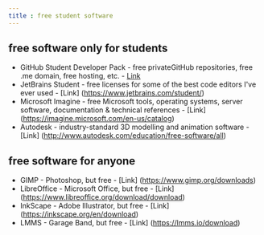 ```yaml
---
title : free student software
---
```


## free software only for students

* GitHub Student Developer Pack - free privateGitHub repositories, free .me domain, free hosting, etc. - [Link](https://education.github.com/pack/)
* JetBrains Student - free licenses for some of the best code editors I've ever used - [Link] (https://www.jetbrains.com/student/)
* Microsoft Imagine - free Microsoft tools, operating systems, server software, documentation & technical references - [Link] (https://imagine.microsoft.com/en-us/catalog)
* Autodesk - industry-standard 3D modelling and animation software - [Link] (http://www.autodesk.com/education/free-software/all)

## free software for anyone

* GIMP - Photoshop, but free - [Link] (https://www.gimp.org/downloads)
* LibreOffice - Microsoft Office, but free - [Link] (https://www.libreoffice.org/download/download)
* InkScape - Adobe Illustrator, but free - [Link] (https://inkscape.org/en/download)
* LMMS - Garage Band, but free - [Link] (https://lmms.io/download)
